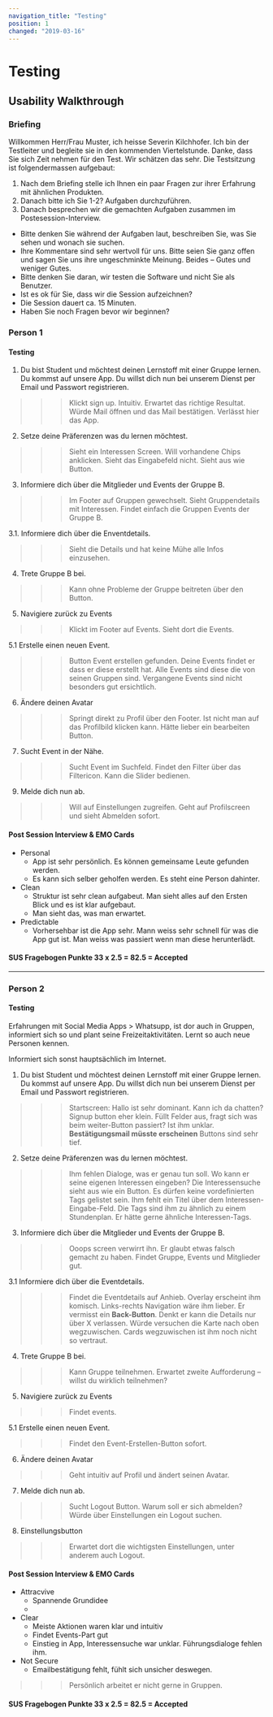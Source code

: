 ```yaml
---
navigation_title: "Testing"
position: 1
changed: "2019-03-16"
---
```


# Testing
## Usability Walkthrough
### Briefing

Willkommen Herr/Frau Muster, ich heisse Severin Kilchhofer. Ich bin der Testleiter und begleite sie in den kommenden Viertelstunde. Danke, dass Sie sich Zeit nehmen für den Test. Wir schätzen das sehr. Die Testsitzung ist folgendermassen aufgebaut:
1. Nach dem Briefing stelle ich Ihnen ein paar Fragen zur ihrer Erfahrung mit ähnlichen Produkten.
2. Danach bitte ich Sie 1-2? Aufgaben durchzuführen.
3. Danach besprechen wir die gemachten Aufgaben zusammen im Postesession-Interview.
* Bitte denken Sie während der Aufgaben laut, beschreiben Sie, was Sie sehen und wonach sie suchen.
* Ihre Kommentare sind sehr wertvoll für uns. Bitte seien Sie ganz offen und sagen Sie uns ihre ungeschminkte Meinung. Beides – Gutes und weniger Gutes.
* Bitte denken Sie daran, wir testen die Software und nicht Sie als Benutzer.
* Ist es ok für Sie, dass wir die Session aufzeichnen?
* Die Session dauert ca. 15 Minuten.
* Haben Sie noch Fragen bevor wir beginnen?

### Person 1
#### Testing

1. Du bist Student und möchtest deinen Lernstoff mit einer Gruppe lernen. Du kommst auf unsere App. Du willst dich nun bei unserem Dienst per Email und Passwort registrieren.
>>>Klickt sign up. Intuitiv. Erwartet das richtige Resultat. Würde Mail öffnen und das Mail bestätigen. Verlässt hier das App. 
 

2. Setze deine Präferenzen was du lernen möchtest.
>>> Sieht ein Interessen Screen. Will vorhandene Chips anklicken. Sieht das Eingabefeld nicht. Sieht aus wie Button. 

3. Informiere dich über die Mitglieder und Events der Gruppe B.
>>> Im Footer auf Gruppen gewechselt. Sieht Gruppendetails mit Interessen. Findet einfach die Gruppen Events der Gruppe B.
    
3.1. Informiere dich über die Enventdetails.
>>> Sieht die Details und hat keine Mühe alle Infos einzusehen.

4. Trete Gruppe B bei.
 >>> Kann ohne Probleme der Gruppe beitreten über den Button.
    
5. Navigiere zurück zu Events
>>> Klickt im Footer auf Events. Sieht dort die Events.
    
5.1 Erstelle einen neuen Event.

>>> Button Event erstellen gefunden. Deine Events findet er dass er diese erstellt hat. Alle Events sind diese die von seinen Gruppen sind. Vergangene Events sind nicht besonders gut ersichtlich.

6. Ändere deinen Avatar
 >>> Springt direkt zu Profil über den Footer. Ist nicht man auf das Profilbild klicken kann. Hätte lieber ein bearbeiten Button.

7. Sucht Event in der Nähe.
>>> Sucht Event im Suchfeld. Findet den Filter über das Filtericon. Kann die Slider bedienen.
 9. Melde dich nun ab.
>>> Will auf Einstellungen zugreifen. Geht auf Profilscreen und sieht Abmelden sofort.

#### Post Session Interview & EMO Cards
* Personal
    * App ist sehr persönlich. Es können gemeinsame Leute gefunden werden.
    * Es kann sich selber geholfen werden. Es steht eine Person dahinter.
* Clean
    * Struktur ist sehr clean aufgabeut. Man sieht alles auf den Ersten Blick und es ist klar aufgebaut.
    + Man sieht das, was man erwartet.
* Predictable
    * Vorhersehbar ist die App sehr. Mann weiss sehr schnell für was die App gut ist. Man weiss was passiert wenn man diese herunterlädt.

#### SUS Fragebogen Punkte 33 x 2.5 = 82.5 = Accepted

---

### Person 2
#### Testing

Erfahrungen mit Social Media Apps > Whatsupp, ist dor auch in Gruppen, informiert sich so und plant seine Freizeitaktivitäten. 
Lernt so auch neue Personen kennen.

Informiert sich sonst hauptsächlich im Internet.




1. Du bist Student und möchtest deinen Lernstoff mit einer Gruppe lernen. Du kommst auf unsere App. Du willst dich nun bei unserem Dienst per Email und Passwort registrieren. 

>>> Startscreen: Hallo ist sehr dominant. Kann ich da chatten? Signup button eher klein.
>>> Füllt Felder aus, fragt sich was beim weiter-Button passiert? Ist ihm unklar. **Bestätigungsmail müsste erscheinen** Buttons sind sehr tief.

2. Setze deine Präferenzen was du lernen möchtest.

>>> Ihm fehlen Dialoge, was er genau tun soll. Wo kann er seine eigenen Interessen eingeben? Die Interessensuche sieht aus wie ein Button. Es dürfen keine vordefinierten Tags gelistet sein. Ihm fehlt ein Titel über dem Interessen-Eingabe-Feld. Die Tags sind ihm zu ähnlich zu einem Stundenplan. Er hätte gerne ähnliche Interessen-Tags.
    
3. Informiere dich über die Mitglieder und Events der Gruppe B.

>>> Ooops screen verwirrt ihn. Er glaubt etwas falsch gemacht zu haben. Findet Gruppe, Events und Mitglieder gut.

3.1 Informiere dich über die Eventdetails.

>>> Findet die Eventdetails auf Anhieb. Overlay erscheint ihm komisch. Links-rechts Navigation wäre ihm lieber. Er vermisst ein **Back-Button**. Denkt er kann die Details nur über X verlassen. Würde versuchen die Karte nach oben wegzuwischen. Cards wegzuwischen ist ihm noch nicht so vertraut.

4. Trete Gruppe B bei.

>>> Kann Gruppe teilnehmen. Erwartet zweite Aufforderung – willst du wirklich teilnehmen?


5. Navigiere zurück zu Events
>>> Findet events.

5.1 Erstelle einen neuen Event.
>>> Findet den Event-Erstellen-Button sofort.


6. Ändere deinen Avatar
>>> Geht intuitiv auf Profil und ändert seinen Avatar.

7. Melde dich nun ab.
>>> Sucht Logout Button. Warum soll er sich abmelden? Würde über Einstellungen ein Logout suchen.
8. Einstellungsbutton
>>> Erwartet dort die wichtigsten Einstellungen, unter anderem auch Logout.
#### Post Session Interview & EMO Cards
* Attracvive
    * Spannende Grundidee
    * 
* Clear
    * Meiste Aktionen waren klar und intuitiv
    + Findet Events-Part gut
    - Einstieg in App, Interessensuche war unklar. Führungsdialoge fehlen ihm. 
* Not Secure
    * Emailbestätigung fehlt, fühlt sich unsicher deswegen.

>>> Persönlich arbeitet er nicht gerne in Gruppen.
#### SUS Fragebogen Punkte 33 x 2.5 = 82.5 = Accepted



